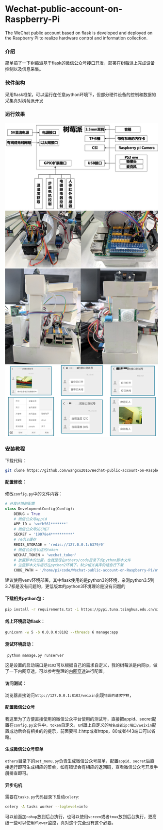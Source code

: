 # Wechat-public-account-on-Raspberry-Pi
The WeChat public account based on flask is developed and deployed on the Raspberry Pi to realize hardware control and information collection.

### 介绍
简单搞了一下树莓派基于flask的微信公众号接口开发，部署在树莓派上完成设备控制以及信息采集。

### 软件架构
采用flask框架，可以运行在任意python环境下，但部分硬件设备的控制和数据的采集真对树莓派开发

### 运行效果
![硬件连接原理图](https://github.com/wangxu2016/Wechat-public-account-on-Raspberry-Pi/blob/master/others/img/Device_connection.png)
![硬件正面连接图](https://github.com/wangxu2016/Wechat-public-account-on-Raspberry-Pi/blob/master/others/img/RPi1.png)
![硬件侧面连接图](https://github.com/wangxu2016/Wechat-public-account-on-Raspberry-Pi/blob/master/others/img/RPi2.png)
![微信公众号效果图](https://github.com/wangxu2016/Wechat-public-account-on-Raspberry-Pi/blob/master/others/img/wecaht.png)

### 安装教程
下载代码：
```bash
git clone https://github.com/wangxu2016/Wechat-public-account-on-Raspberry-Pi.git
```
#### 配置修改：
修改`config.py`中的文件内容：

```python
# 开发环境的配置
class DevelopmentConfig(Config):
    DEBUG = True
    # 微信公众号appid
    APP_ID = 'wxfb561*******'
    # 微信公众号SECRET
    SECRET = '19078e4**********'
    # redis缓存
    REDIS_STORAGE = 'redis://127.0.0.1:6379/0'
    # 微信公众号认证的token
    WECHAT_TOKEN = 'wechat_token'
    # 放置脚本的位置，也就是现在others/code目录下的python脚本文件
    # 这些脚本文件运行在python2环境下，缺少相关类库的话自行下载
    CODE_PATH = '/home/pi/code/Wechat-public-account-on-Raspberry-Pi/others'

```
建议使用venv环境部署，其中flask使用的是python3的环境，亲测python3.5到3.7都是没有问题的，更低版本的python3环境理论是没有问题的
#### 下载相关python包：
```bash
pip install -r requirements.txt -i https://pypi.tuna.tsinghua.edu.cn/simple some-package
```
#### 线上环境启动flask：
```bash
gunicorn -w 5 -b 0.0.0.0:8102 --threads 6 manage:app
```
#### 测试环境启动：
```bash
 python manage.py runserver
```
这是设置的启动端口是`8102`可以根据自己的需求自定义，我的树莓派是内网ip，做了一下内网穿透，可以参考整理的[内网穿透](https://nknow.top/build-your-own-ngrok-intranet-penetration.html)进行配置。

#### 访问测试：
浏览器直接访问`http://127.0.0.1:8102/weixin`出现`错误的请求字样`，

#### 配置微信公众号
我这里为了方便直接使用的微信公众平台使用的测试号，直接把appid、secret配置在`config.py`文件中，`token`自定义，url跟上自定义的`域名或者ip:端口/weixin`配置成功后会有相关的的提示，前面要带上http或者https，80或者443端口可以省略。

#### 生成微信公众号菜单
`others`目录下的`set_menu.py`负责生成微信公众号菜单，配置`appid、secret`后直接运行即可生成相应的菜单，如有错误会有相应的返回码，查看微信公众号开发手册排查即可。

#### 异步电机
需要在`tasks.py`代码目录下启动`celery`:
```bash
celery -A tasks worker --loglevel=info
```
可以前面加`nohup`放到后台执行，也可以使用`screen`或者`tmux`放到后台执行，更高级一些可以使用`flower`监控，真对这个完全没有这个必要。